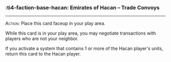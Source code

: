 ### :ti4-faction-base-hacan: __Emirates of Hacan – Trade Convoys__

---
<span style="font-variant:small-caps;">Action</span>: Place this card faceup in your play area. 

While this card is in your play area, you may negotiate transactions with players who are not your neighbor. 

If you activate a system that contains 1 or more of the Hacan player's units, return this card to the Hacan player.
